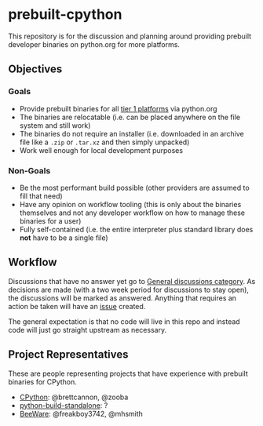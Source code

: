 # prebuilt-cpython
This repository is for the discussion and planning around providing prebuilt developer binaries on python.org for more platforms.

## Objectives

### Goals
- Provide prebuilt binaries for all [tier 1 platforms](https://peps.python.org/pep-0011/#tier-1) via python.org
- The binaries are relocatable (i.e. can be placed anywhere on the file system and still work)
- The binaries do not require an installer (i.e. downloaded in an archive file like a `.zip` or `.tar.xz` and then simply unpacked)
- Work well enough for local development purposes

### Non-Goals
- Be the most performant build possible (other providers are assumed to fill that need)
- Have any opinion on workflow tooling (this is only about the binaries themselves and not any developer workflow on how to manage these binaries for a user)
- Fully self-contained (i.e. the entire interpreter plus standard library does **not** have to be a single file)

## Workflow
Discussions that have no answer yet go to [General discussions category](https://github.com/python/prebuilt-cpython/discussions/categories/general). As decisions are made (with a two week period for discussions to stay open), the discussions will be marked as answered. Anything that requires an action be taken will have an [issue](https://github.com/python/prebuilt-cpython/issues) created.

The general expectation is that no code will live in this repo and instead code will just go straight upstream as necessary.

## Project Representatives
These are people representing projects that have experience with prebuilt binaries for CPython.

- [CPython](https://github.com/python/cpython): @brettcannon, @zooba
- [python-build-standalone](https://github.com/astral-sh/python-build-standalone): ?
- [BeeWare](https://beeware.org/): @freakboy3742, @mhsmith
